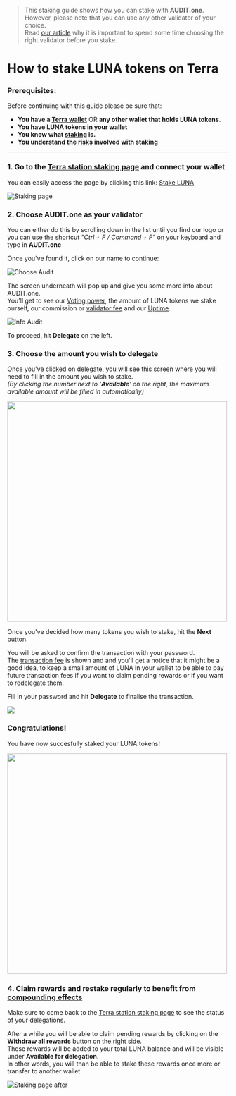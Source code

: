  > This staking guide shows how you can stake with **AUDIT.one**. <br>
  > However, please note that you can use any other validator of your choice. <br>
  > Read [our article](Importance_of_choosing_the_right_validator.md) why it is important to spend some time choosing the right validator before you stake.


# How to stake LUNA tokens on Terra

### Prerequisites:

Before continuing with this guide please be sure that:

- **You have a [Terra wallet](How_to_create_a_Terra_wallet.md)** OR **any other wallet that holds LUNA tokens**.
- **You have LUNA tokens in your wallet**
- **You know what [staking](What_is_staking.md) is.**
- **You understand [the risks](Risks_of_staking.md) involved with staking**

***

### **1.  Go to the [Terra station staking page](https://station.terra.money/stake) and connect your wallet**

You can easily access the page by clicking this link: [Stake LUNA](https://station.terra.money/stake)

![Staking page](https://user-images.githubusercontent.com/95366163/147106553-5a0626e3-d777-4165-921a-cacc6c5ceed8.png)


### **2.  Choose AUDIT.one as your validator**

You can either do this by scrolling down in the list until you find our logo or you can use the shortcut _"Ctrl + F / Command + F"_ on your keyboard and type in **AUDIT.one**

Once you've found it, click on our name to continue:

![Choose Audit](https://user-images.githubusercontent.com/95366163/147106785-b9712e57-d4e2-4dcb-babe-72e03ead55c3.png)


The screen underneath will pop up and give you some more info about AUDIT.one. <br>
You'll get to see our [Voting power](Voting_power.md), the amount of LUNA tokens we stake ourself, our commission or [validator fee](Validator_fee.md) and our [Uptime](Uptime.md).

![Info Audit](https://user-images.githubusercontent.com/95366163/147106900-3b07da12-3b39-4a4c-a535-13416bb55c08.png)

To proceed, hit **Delegate** on the left.


### **3.  Choose the amount you wish to delegate**

Once you've clicked on delegate, you will see this screen where you will need to fill in the amount you wish to stake. <br>
_(By clicking the number next to '**Available**' on the right, the maximum available amount will be filled in automatically)_ <br>

<img width="500" src="https://user-images.githubusercontent.com/95366163/147109496-ef3a122c-ff69-4f79-9786-5110f4359ca2.png"> 

Once you've decided how many tokens you wish to stake, hit the **Next** button. <br>

You will be asked to confirm the transaction with your password. <br>
The [transaction fee](Transaction_fees.md) is shown and and you'll get a notice that it might be a good idea, to keep a small amount of LUNA in your wallet to be able to pay future transaction fees if you want to claim pending rewards or if you want to redelegate them. <br>

Fill in your password and hit **Delegate** to finalise the transaction.

<img src="https://user-images.githubusercontent.com/95366163/147109990-d57a4ad8-7208-44e4-8272-39ca023f449a.png">

### **Congratulations!** 
You have now succesfully staked your LUNA tokens!

<img width="500" src="https://user-images.githubusercontent.com/95366163/147110188-4cc9fa28-8686-4cb6-bfd1-1d7cbf31a717.png">

### **4.   Claim rewards and restake regularly to benefit from [compounding effects](Compound_interest.md)**

Make sure to come back to the [Terra station staking page](https://station.terra.money/staking) to see the status of your delegations. <br>

After a while you will be able to claim pending rewards by clicking on the **Withdraw all rewards** button on the right side.<br>
These rewards will be added to your total LUNA balance and will be visible under **Available for delegation**. <br>
In other words, you will than be able to stake these rewards once more or transfer to another wallet. 

![Staking page after](https://user-images.githubusercontent.com/95366163/147111083-c82db1da-c406-4e40-ba01-9d3d143108f7.png)

